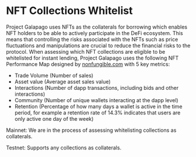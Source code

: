 # NFT Collections Whitelist

Project Galapago uses NFTs as the collaterals for borrowing which enables NFT holders to be able to actively participate in the DeFi ecosystem. This means that controlling the risks associated with the NFTs such as price fluctuations and manipulations are crucial to reduce the financial risks to the protocol. When assessing which NFT collections are eligible to be whitelisted for instant lending, Project Galapago uses the following NFT Performance Map designed by [nonfungible.com](http://nonfungible.com) with 5 key metrics:

* Trade Volume (Number of sales)
* Asset value (Average asset sales value)
* Interactions (Number of dapp transactions, including bids and other interactions)
* Community (Number of unique wallets interacting at the dapp level)
* Retention (Percentage of how many days a wallet is active in the time period, for example a retention rate of 14.3% indicates that users are only active one day of the week)

Mainnet: We are in the process of assessing whitelisting collections as collaterals.

Testnet: Supports any collections as collaterals.
